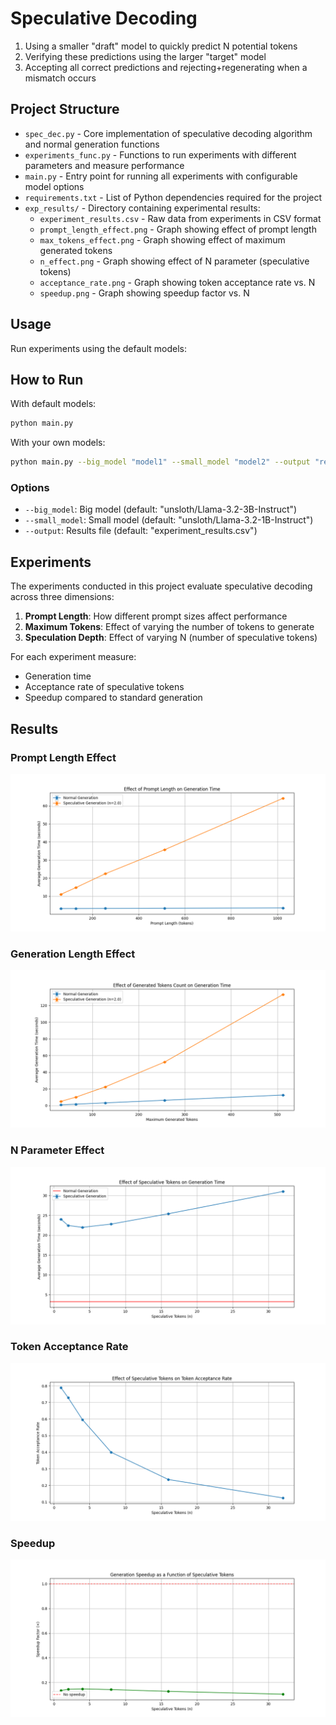 # Speculative Decoding

1. Using a smaller "draft" model to quickly predict N potential tokens
2. Verifying these predictions using the larger "target" model
3. Accepting all correct predictions and rejecting+regenerating when a mismatch occurs



## Project Structure

- `spec_dec.py` - Core implementation of speculative decoding algorithm and normal generation functions
- `experiments_func.py` - Functions to run experiments with different parameters and measure performance
- `main.py` - Entry point for running all experiments with configurable model options
- `requirements.txt` - List of Python dependencies required for the project
- `exp_results/` - Directory containing experimental results:
  - `experiment_results.csv` - Raw data from experiments in CSV format
  - `prompt_length_effect.png` - Graph showing effect of prompt length
  - `max_tokens_effect.png` - Graph showing effect of maximum generated tokens
  - `n_effect.png` - Graph showing effect of N parameter (speculative tokens)
  - `acceptance_rate.png` - Graph showing token acceptance rate vs. N
  - `speedup.png` - Graph showing speedup factor vs. N

## Usage

Run experiments using the default models:

## How to Run

With default models:
```bash
python main.py
```

With your own models:
```bash
python main.py --big_model "model1" --small_model "model2" --output "results.csv"
```

### Options

- `--big_model`: Big model (default: "unsloth/Llama-3.2-3B-Instruct")
- `--small_model`: Small model (default: "unsloth/Llama-3.2-1B-Instruct")
- `--output`: Results file (default: "experiment_results.csv")

## Experiments

The experiments conducted in this project evaluate speculative decoding across three dimensions:

1. **Prompt Length**: How different prompt sizes affect performance
2. **Maximum Tokens**: Effect of varying the number of tokens to generate
3. **Speculation Depth**: Effect of varying N (number of speculative tokens)

For each experiment measure:
- Generation time
- Acceptance rate of speculative tokens
- Speedup compared to standard generation

## Results

### Prompt Length Effect

![Prompt Length](exp_results/prompt_length_effect.png)

### Generation Length Effect

![Generation Length](exp_results/max_tokens_effect.png)

### N Parameter Effect

![N Effect](exp_results/n_effect.png)

### Token Acceptance Rate

![Acceptance Rate](exp_results/acceptance_rate.png)

### Speedup

![Speedup](exp_results/speedup.png)
